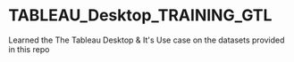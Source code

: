 # TABLEAU_Desktop_TRAINING_GTL
Learned the The Tableau Desktop &amp; It's Use case on the datasets provided in this repo
